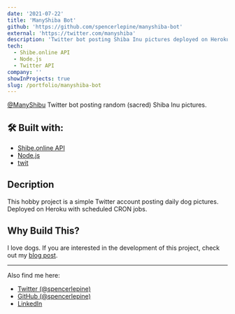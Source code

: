 ```yaml
---
date: '2021-07-22'
title: 'ManyShiba Bot'
github: 'https://github.com/spencerlepine/manyshiba-bot'
external: 'https://twitter.com/manyshiba'
description: 'Twitter bot posting Shiba Inu pictures deployed on Heroku'
tech:
  - Shibe.online API
  - Node.js
  - Twitter API
company: ''
showInProjects: true
slug: /portfolio/manyshiba-bot
---
```


[@ManyShibu](https://twitter.com/manyshiba) Twitter bot posting random (sacred) Shiba Inu pictures.

## 🛠️ Built with:
 - [Shibe.online API](https://shibe.online/)
 - [Node.js](https://nodejs.org/)
 - [twit](https://www.npmjs.com/package/twit)
## Decription
This hobby project is a simple Twitter account posting daily dog pictures. Deployed on Heroku with scheduled CRON jobs.
## Why Build This?

I love dogs. If you are interested in the development of this project, check out my [blog post](/blog/manyshiba-the-worlds-greatest-twitter-bot).

---

Also find me here:
* [Twitter (@spencerlepine)](https://twitter.com/SpencerLepine)
* [GitHub (@spencerlepine)](https://github.com/spencerlepine)
* [LinkedIn](https://www.linkedin.com/in/spencer-lepine/)
